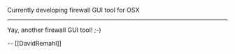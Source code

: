 

Currently developing firewall GUI tool for OSX

----

Yay, another firewall GUI tool! ;-)

-- [[DavidRemahl]]